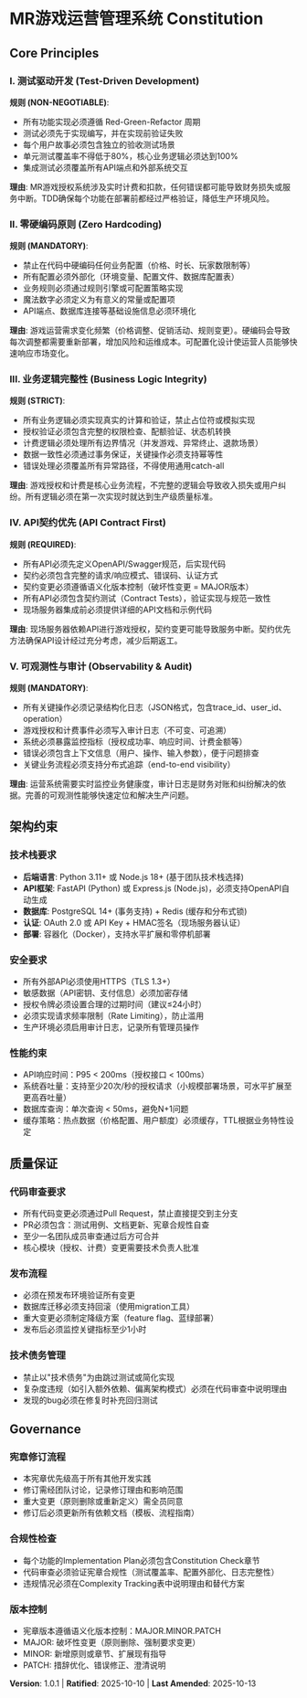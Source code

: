 <!--
SYNC IMPACT REPORT
==================
Version: 1.0.1 (Performance Constraint Amendment)
Ratification Date: 2025-10-10
Last Amended: 2025-10-13

Amendment Summary:
- 性能约束调整: 系统吞吐量从≥1000 req/s调整为≥20 req/s (小规模部署场景)
- 理由: 匹配项目实际规模(100运营商×10并发=20峰值)，避免过度设计
- 影响范围: plan.md Complexity Tracking表中的偏离记录已解决

Principles Defined:
- I. 测试驱动开发 (Test-Driven Development)
- II. 零硬编码原则 (Zero Hardcoding)
- III. 业务逻辑完整性 (Business Logic Integrity)
- IV. API契约优先 (API Contract First)
- V. 可观测性与审计 (Observability & Audit)

Sections Added:
- 架构约束 (Architecture Constraints)
- 质量保证 (Quality Assurance)
- 治理规则 (Governance)

Templates Status:
✅ plan-template.md - Aligned with constitution principles
✅ spec-template.md - User story structure supports TDD
✅ tasks-template.md - Task organization supports testing-first approach

Follow-up TODOs:
- [ ] 更新 plan.md 删除 Complexity Tracking 表中的性能偏离记录
-->

# MR游戏运营管理系统 Constitution

## Core Principles

### I. 测试驱动开发 (Test-Driven Development)

**规则 (NON-NEGOTIABLE)**:
- 所有功能实现必须遵循 Red-Green-Refactor 周期
- 测试必须先于实现编写，并在实现前验证失败
- 每个用户故事必须包含独立的验收测试场景
- 单元测试覆盖率不得低于80%，核心业务逻辑必须达到100%
- 集成测试必须覆盖所有API端点和外部系统交互

**理由**: MR游戏授权系统涉及实时计费和扣款，任何错误都可能导致财务损失或服务中断。TDD确保每个功能在部署前都经过严格验证，降低生产环境风险。

### II. 零硬编码原则 (Zero Hardcoding)

**规则 (MANDATORY)**:
- 禁止在代码中硬编码任何业务配置（价格、时长、玩家数限制等）
- 所有配置必须外部化（环境变量、配置文件、数据库配置表）
- 业务规则必须通过规则引擎或可配置策略实现
- 魔法数字必须定义为有意义的常量或配置项
- API端点、数据库连接等基础设施信息必须环境化

**理由**: 游戏运营需求变化频繁（价格调整、促销活动、规则变更）。硬编码会导致每次调整都需要重新部署，增加风险和运维成本。可配置化设计使运营人员能够快速响应市场变化。

### III. 业务逻辑完整性 (Business Logic Integrity)

**规则 (STRICT)**:
- 所有业务逻辑必须实现真实的计算和验证，禁止占位符或模拟实现
- 授权验证必须包含完整的权限检查、配额验证、状态机转换
- 计费逻辑必须处理所有边界情况（并发游戏、异常终止、退款场景）
- 数据一致性必须通过事务保证，关键操作必须支持幂等性
- 错误处理必须覆盖所有异常路径，不得使用通用catch-all

**理由**: 游戏授权和计费是核心业务流程，不完整的逻辑会导致收入损失或用户纠纷。所有逻辑必须在第一次实现时就达到生产级质量标准。

### IV. API契约优先 (API Contract First)

**规则 (REQUIRED)**:
- 所有API必须先定义OpenAPI/Swagger规范，后实现代码
- 契约必须包含完整的请求/响应模式、错误码、认证方式
- 契约变更必须遵循语义化版本控制（破坏性变更 = MAJOR版本）
- 所有API必须包含契约测试（Contract Tests），验证实现与规范一致性
- 现场服务器集成前必须提供详细的API文档和示例代码

**理由**: 现场服务器依赖API进行游戏授权，契约变更可能导致服务中断。契约优先方法确保API设计经过充分考虑，减少后期返工。

### V. 可观测性与审计 (Observability & Audit)

**规则 (MANDATORY)**:
- 所有关键操作必须记录结构化日志（JSON格式，包含trace_id、user_id、operation）
- 游戏授权和计费事件必须写入审计日志（不可变、可追溯）
- 系统必须暴露监控指标（授权成功率、响应时间、计费金额等）
- 错误必须包含上下文信息（用户、操作、输入参数），便于问题排查
- 关键业务流程必须支持分布式追踪（end-to-end visibility）

**理由**: 运营系统需要实时监控业务健康度，审计日志是财务对账和纠纷解决的依据。完善的可观测性能够快速定位和解决生产问题。

## 架构约束

### 技术栈要求
- **后端语言**: Python 3.11+ 或 Node.js 18+ (基于团队技术栈选择)
- **API框架**: FastAPI (Python) 或 Express.js (Node.js)，必须支持OpenAPI自动生成
- **数据库**: PostgreSQL 14+ (事务支持) + Redis (缓存和分布式锁)
- **认证**: OAuth 2.0 或 API Key + HMAC签名（现场服务器认证）
- **部署**: 容器化（Docker），支持水平扩展和零停机部署

### 安全要求
- 所有外部API必须使用HTTPS（TLS 1.3+）
- 敏感数据（API密钥、支付信息）必须加密存储
- 授权令牌必须设置合理的过期时间（建议≤24小时）
- 必须实现请求频率限制（Rate Limiting），防止滥用
- 生产环境必须启用审计日志，记录所有管理员操作

### 性能约束
- API响应时间：P95 < 200ms（授权接口 < 100ms）
- 系统吞吐量：支持至少20次/秒的授权请求（小规模部署场景，可水平扩展至更高吞吐量）
- 数据库查询：单次查询 < 50ms，避免N+1问题
- 缓存策略：热点数据（价格配置、用户额度）必须缓存，TTL根据业务特性设定

## 质量保证

### 代码审查要求
- 所有代码变更必须通过Pull Request，禁止直接提交到主分支
- PR必须包含：测试用例、文档更新、宪章合规性自查
- 至少一名团队成员审查通过后方可合并
- 核心模块（授权、计费）变更需要技术负责人批准

### 发布流程
- 必须在预发布环境验证所有变更
- 数据库迁移必须支持回滚（使用migration工具）
- 重大变更必须制定降级方案（feature flag、蓝绿部署）
- 发布后必须监控关键指标至少1小时

### 技术债务管理
- 禁止以"技术债务"为由跳过测试或简化实现
- 复杂度违规（如引入额外依赖、偏离架构模式）必须在代码审查中说明理由
- 发现的bug必须在修复时补充回归测试

## Governance

### 宪章修订流程
- 本宪章优先级高于所有其他开发实践
- 修订需经团队讨论，记录修订理由和影响范围
- 重大变更（原则删除或重新定义）需全员同意
- 修订后必须更新所有依赖文档（模板、流程指南）

### 合规性检查
- 每个功能的Implementation Plan必须包含Constitution Check章节
- 代码审查必须验证宪章合规性（测试覆盖率、配置外部化、日志完整性）
- 违规情况必须在Complexity Tracking表中说明理由和替代方案

### 版本控制
- 宪章版本遵循语义化版本控制：MAJOR.MINOR.PATCH
- MAJOR: 破坏性变更（原则删除、强制要求变更）
- MINOR: 新增原则或章节、扩展现有指导
- PATCH: 措辞优化、错误修正、澄清说明

**Version**: 1.0.1 | **Ratified**: 2025-10-10 | **Last Amended**: 2025-10-13
